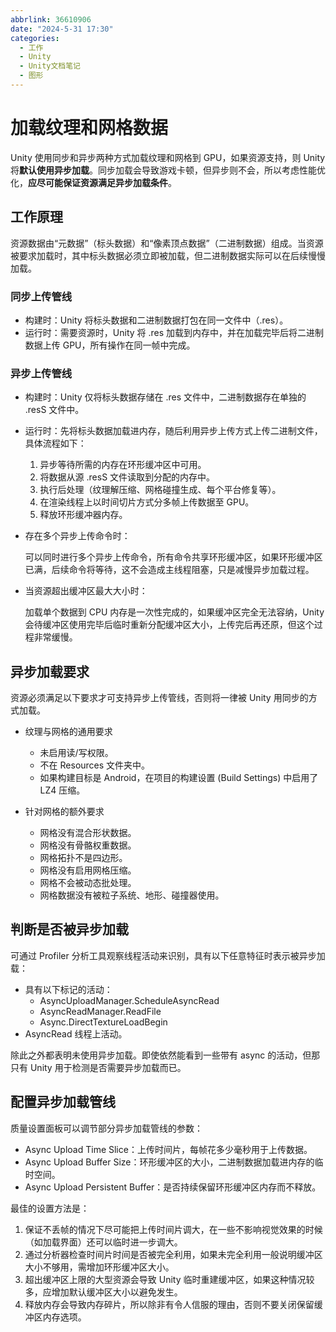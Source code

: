 ```yaml
---
abbrlink: 36610906
date: "2024-5-31 17:30"
categories:
  - 工作
  - Unity
  - Unity文档笔记
  - 图形
---
```


# 加载纹理和网格数据

Unity 使用同步和异步两种方式加载纹理和网格到 GPU，如果资源支持，则 Unity 将**默认使用异步加载**。同步加载会导致游戏卡顿，但异步则不会，所以考虑性能优化，**应尽可能保证资源满足异步加载条件**。

## 工作原理

资源数据由“元数据”（标头数据）和“像素顶点数据”（二进制数据）组成。当资源被要求加载时，其中标头数据必须立即被加载，但二进制数据实际可以在后续慢慢加载。

### 同步上传管线

- 构建时：Unity 将标头数据和二进制数据打包在同一文件中（.res）。
- 运行时：需要资源时，Unity 将 .res 加载到内存中，并在加载完毕后将二进制数据上传 GPU，所有操作在同一帧中完成。

### 异步上传管线

- 构建时：Unity 仅将标头数据存储在 .res 文件中，二进制数据存在单独的 .resS 文件中。
- 运行时：先将标头数据加载进内存，随后利用异步上传方式上传二进制文件，具体流程如下：

  1. 异步等待所需的内存在环形缓冲区中可用。
  2. 将数据从源 .resS 文件读取到分配的内存中。
  3. 执行后处理（纹理解压缩、网格碰撞生成、每个平台修复等）。
  4. 在渲染线程上以时间切片方式分多帧上传数据至 GPU。
  5. 释放环形缓冲器内存。

- 存在多个异步上传命令时：

  可以同时进行多个异步上传命令，所有命令共享环形缓冲区，如果环形缓冲区已满，后续命令将等待，这不会造成主线程阻塞，只是减慢异步加载过程。

- 当资源超出缓冲区最大大小时：

  加载单个数据到 CPU 内存是一次性完成的，如果缓冲区完全无法容纳，Unity 会待缓冲区使用完毕后临时重新分配缓冲区大小，上传完后再还原，但这个过程非常缓慢。

## 异步加载要求

资源必须满足以下要求才可支持异步上传管线，否则将一律被 Unity 用同步的方式加载。

- 纹理与网格的通用要求

  - 未启用读/写权限。
  - 不在 Resources 文件夹中。
  - 如果构建目标是 Android，在项目的构建设置 (Build Settings) 中启用了 LZ4 压缩。

- 针对网格的额外要求

  - 网格没有混合形状数据。
  - 网格没有骨骼权重数据。
  - 网格拓扑不是四边形。
  - 网格没有启用网格压缩。
  - 网格不会被动态批处理。
  - 网格数据没有被粒子系统、地形、碰撞器使用。

## 判断是否被异步加载

可通过 Profiler 分析工具观察线程活动来识别，具有以下任意特征时表示被异步加载：

- 具有以下标记的活动：
  - AsyncUploadManager.ScheduleAsyncRead
  - AsyncReadManager.ReadFile
  - Async.DirectTextureLoadBegin
- AsyncRead 线程上活动。

除此之外都表明未使用异步加载。即使依然能看到一些带有 async 的活动，但那只有 Unity 用于检测是否需要异步加载而已。

## 配置异步加载管线

质量设置面板可以调节部分异步加载管线的参数：

- Async Upload Time Slice：上传时间片，每帧花多少毫秒用于上传数据。
- Async Upload Buffer Size：环形缓冲区的大小，二进制数据加载进内存的临时空间。
- Async Upload Persistent Buffer：是否持续保留环形缓冲区内存而不释放。

最佳的设置方法是：

1. 保证不丢帧的情况下尽可能把上传时间片调大，在一些不影响视觉效果的时候（如加载界面）还可以临时进一步调大。
2. 通过分析器检查时间片时间是否被完全利用，如果未完全利用一般说明缓冲区大小不够用，需增加环形缓冲区大小。
3. 超出缓冲区上限的大型资源会导致 Unity 临时重建缓冲区，如果这种情况较多，应增加默认缓冲区大小以避免发生。
4. 释放内存会导致内存碎片，所以除非有令人信服的理由，否则不要关闭保留缓冲区内存选项。
